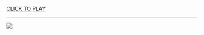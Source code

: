 
<a href="https://premium76.site?title=how_to_make_unblocked_games_website&ref=13M">CLICK TO PLAY</a></h3>
<hr>

<a href="https://premium76.site?title=how_to_make_unblocked_games_website&ref=13M"><img src="https://clearcache.store/games.png"></a>


